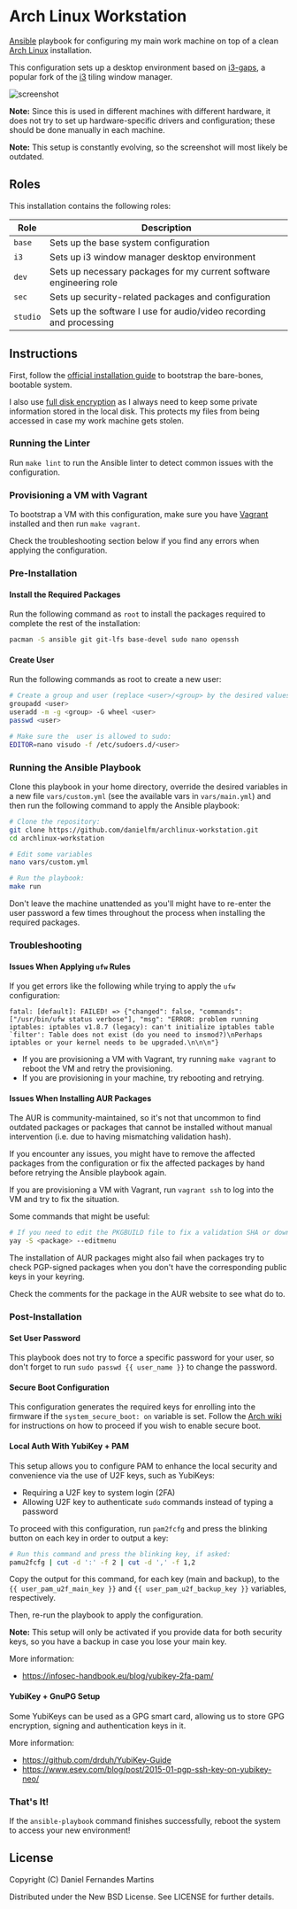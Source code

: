 # Arch Linux Workstation

[Ansible](https://www.ansible.com/) playbook for configuring my main work
machine on top of a clean [Arch Linux](https://www.archlinux.org/) installation.

This configuration sets up a desktop environment based on
[i3-gaps](https://github.com/Airblader/i3), a popular fork of the
[i3](https://i3wm.org/) tiling window manager.

![screenshot](./screenshot.png)

**Note:** Since this is used in different machines with different hardware, it
does not try to set up hardware-specific drivers and configuration; these should
be done manually in each machine.

**Note:** This setup is constantly evolving, so the screenshot will most likely
be outdated.

## Roles

This installation contains the following roles:

| Role     | Description                                                         |
|----------|---------------------------------------------------------------------|
| `base`   | Sets up the base system configuration                               |
| `i3`     | Sets up i3 window manager desktop environment                       |
| `dev`    | Sets up necessary packages for my current software engineering role |
| `sec`    | Sets up security-related packages and configuration                 |
| `studio` | Sets up the software I use for audio/video recording and processing |

## Instructions

First, follow the
[official installation guide](https://wiki.archlinux.org/index.php/installation_guide)
to bootstrap the bare-bones, bootable system.

I also use
[full disk encryption](https://wiki.archlinux.org/index.php/Dm-crypt/Encrypting_an_entire_system#LVM_on_LUKS)
as I always need to keep some private information stored in the local disk. This
protects my files from being accessed in case my work machine gets stolen.

### Running the Linter

Run `make lint` to run the Ansible linter to detect common issues with the
configuration.

### Provisioning a VM with Vagrant

To bootstrap a VM with this configuration, make sure you have
[Vagrant](https://www.vagrantup.com/) installed and then run
`make vagrant`.

Check the troubleshooting section below if you find any errors
when applying the configuration.

### Pre-Installation

#### Install the Required Packages

Run the following command as `root` to install the packages required to
complete the rest of the installation:

```sh
pacman -S ansible git git-lfs base-devel sudo nano openssh
```

#### Create User

Run the following commands as root to create a new user:

```sh
# Create a group and user (replace <user>/<group> by the desired values):
groupadd <user>
useradd -m -g <group> -G wheel <user>
passwd <user>

# Make sure the  user is allowed to sudo:
EDITOR=nano visudo -f /etc/sudoers.d/<user>
```

### Running the Ansible Playbook

Clone this playbook in your home directory, override the desired variables
in a new file `vars/custom.yml` (see the available vars in `vars/main.yml`)
and then run the following command to apply the Ansible playbook:

```sh
# Clone the repository:
git clone https://github.com/danielfm/archlinux-workstation.git
cd archlinux-workstation

# Edit some variables
nano vars/custom.yml

# Run the playbook:
make run
```

Don't leave the machine unattended as you'll might have to re-enter the user
password a few times throughout the process when installing the required packages.

### Troubleshooting

#### Issues When Applying `ufw` Rules

If you get errors like the following while trying to apply the `ufw`
configuration:

```
fatal: [default]: FAILED! => {"changed": false, "commands": ["/usr/bin/ufw status verbose"], "msg": "ERROR: problem running iptables: iptables v1.8.7 (legacy): can't initialize iptables table `filter': Table does not exist (do you need to insmod?)\nPerhaps iptables or your kernel needs to be upgraded.\n\n\n"}
```

- If you are provisioning a VM with Vagrant, try running `make vagrant` to reboot
  the VM and retry the provisioning.
- If you are provisioning in your machine, try rebooting and retrying.

#### Issues When Installing AUR Packages

The AUR is community-maintained, so it's not that uncommon to find outdated
packages or packages that cannot be installed without manual intervention
(i.e. due to having mismatching validation hash).

If you encounter any issues, you might have to remove the affected packages from
the configuration or fix the affected packages by hand before retrying the
Ansible playbook again.

If you are provisioning a VM with Vagrant, run `vagrant ssh` to log into the
VM and try to fix the situation.

Some commands that might be useful:

```sh
# If you need to edit the PKGBUILD file to fix a validation SHA or download URL:
yay -S <package> --editmenu
```

The installation of AUR packages might also fail when packages try to check
PGP-signed packages when you don't have the corresponding public keys in your
keyring.

Check the comments for the package in the AUR website to see what do to.

### Post-Installation

#### Set User Password

This playbook does not try to force a specific password for your user, so
don't forget to run `sudo passwd {{ user_name }}` to change the password.

#### Secure Boot Configuration

This configuration generates the required keys for enrolling into the firmware
if the `system_secure_boot: on` variable is set. Follow the
[Arch wiki](https://wiki.archlinux.org/index.php/Secure_Boot) for instructions
on how to proceed if you wish to enable secure boot.

#### Local Auth With YubiKey + PAM

This setup allows you to configure PAM to enhance the local security and convenience
via the use of U2F keys, such as YubiKeys:

- Requiring a U2F key to system login (2FA)
- Allowing U2F key to authenticate `sudo` commands instead of typing a
  password

To proceed with this configuration, run `pam2fcfg` and press the blinking button
on each key in order to output a key:

```sh
# Run this command and press the blinking key, if asked:
pamu2fcfg | cut -d ':' -f 2 | cut -d ',' -f 1,2
```

Copy the output for this command, for each key (main and backup), to the
`{{ user_pam_u2f_main_key }}` and `{{ user_pam_u2f_backup_key }}` variables,
respectively.

Then, re-run the playbook to apply the configuration.

**Note:** This setup will only be activated if you provide data for both
security keys, so you have a backup in case you lose your main key.

More information:

- https://infosec-handbook.eu/blog/yubikey-2fa-pam/

#### YubiKey + GnuPG Setup

Some YubiKeys can be used as a GPG smart card, allowing us to store GPG
encryption, signing and authentication keys in it.

More information:

- https://github.com/drduh/YubiKey-Guide
- https://www.esev.com/blog/post/2015-01-pgp-ssh-key-on-yubikey-neo/

### That's It!

If the `ansible-playbook` command finishes successfully, reboot the system to
access your new environment!

## License

Copyright (C) Daniel Fernandes Martins

Distributed under the New BSD License. See LICENSE for further details.
